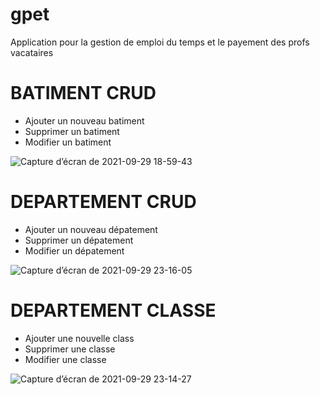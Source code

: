 # gpet
Application pour la gestion de emploi du temps et le payement des profs vacataires

# BATIMENT CRUD
- Ajouter un nouveau batiment
- Supprimer un batiment
- Modifier un batiment

![Capture d’écran de 2021-09-29 18-59-43](https://user-images.githubusercontent.com/58815209/135332009-77d4cd83-78db-4dfa-8ff3-f619d2349e5d.png)

# DEPARTEMENT CRUD
- Ajouter un nouveau dépatement
- Supprimer un dépatement
- Modifier un dépatement

![Capture d’écran de 2021-09-29 23-16-05](https://user-images.githubusercontent.com/58815209/135361185-57f87700-af5d-40e7-81dc-5b05167e8e76.png)

# DEPARTEMENT CLASSE
- Ajouter une nouvelle class
- Supprimer une classe
- Modifier une classe

![Capture d’écran de 2021-09-29 23-14-27](https://user-images.githubusercontent.com/58815209/135361124-1efeaab4-af5a-467e-b95b-ecbf91169552.png)
